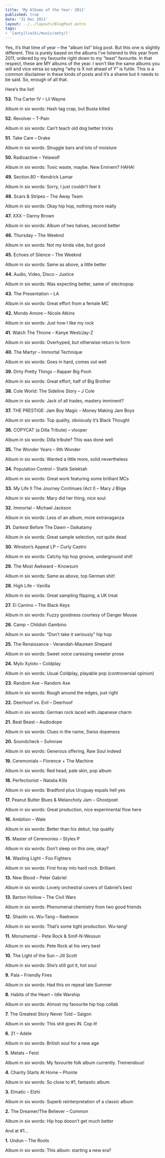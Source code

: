 ```yaml
---
title: 'My Albums of the Year: 2011'
published: true
date: '31 Dec 2011'
layout: ../../layouts/BlogPost.astro
tags:
- '[aoty](/wiki/music/aoty/)'
---
```


Yes, it’s that time of year – the “album list” blog post. But this one is slightly different. This is purely based on the albums I’ve listened to this year from 2011, ordered by my favourite right down to my “least” favourite. In that respect, these are MY albums of the year. I won’t like the same albums you will and vice versa so saying “why is X not ahead of Y” is futile. This is a common disclaimer in these kinds of posts and it’s a shame but it needs to be said. So, enough of all that.

Here’s the list!

**53.** Tha Carter IV – Lil Wayne

Album in six words:  Hash tag crap, but Busta killed

**52.** Revolver – T-Pain

Album in six words: Can’t teach old dog better tricks

**51.** Take Care – Drake

Album in six words: Struggle bars and lots of moisture

**50.** Radioactive – Yelawolf

Album in six words: Toxic waste, maybe. New Eminem? HAHA!

**49.** Section.80 – Kendrick Lamar

Album in six words: Sorry, I just couldn’t feel it

**48.** Scars & Stripes – The Away Team

Album in six words: Okay hip hop, nothing more really

**47.** XXX – Danny Brown

Album in six words: Album of two halves, second better

**46.** Thursday – The Weeknd

Album in six words: Not my kinda vibe, but good

**45.** Echoes of Silence – The Weeknd

Album in six words: Same as above, a little better

**44.** Audio, Video, Disco – Justice

Album in six words: Was expecting better, same ol’ electropop

**43.** The Presentation – LA

Album in six words: Great effort from a female MC

**42.** Mondo Amore – Nicole Atkins

Album in six words: Just how I like my rock

**41.** Watch The Throne – Kanye West/Jay-Z

Album in six words: Overhyped, but otherwise return to form

**40.** The Martyr – Immortal Technique

Album in six words: Goes in hard, comes out well

**39.** Dirty Pretty Things – Rapper Big Pooh

Album in six words: Great effort, half of Big Brother

**38.** Cole World: The Sideline Story – J Cole

Album in six words:  Jack of all trades, mastery imminent?

**37.** THE PRESTIGE: Jam Boy Magic – Money Making Jam Boys

Album in six words: Top quality, obviously it’s Black Thought

**36.** COPYCAT (a Dilla Tribute) – vlooper

Album in six words: Dilla tribute? This was done well

**35.** The Wonder Years – 9th Wonder

Album in six words: Wanted a little more, solid nevertheless

**34.** Population Control – Statik Selektah

Album in six words:  Great work featuring some brilliant MCs

**33.** My Life II The Journey Continues (Act I) – Mary J Blige

Album in six words: Mary did her thing, nice soul

**32.** Immortal – Michael Jackson

Album in six words: Less of an album, more extravaganza

**31.** Darkest Before The Dawn – Daikatamy

Album in six words: Great sample selection, not quite dead

**30.** Winston’s Appeal LP – Curly Castro

Album in six words: Catchy hip hop groove, underground shit!

**29.** The Most Awkward – Knowsum

Album in six words: Same as above, top German shit!

**28.** High Life – Vanilla

Album in six words: Great sampling flipping, a UK treat

**27.** El Camino – The Black Keys

Album in six words: Fuzzy goodness courtesy of Danger Mouse

**26.** Camp – Childish Gambino

Album in six words: “Don’t take it seriously” hip hop

**25.** The Renaissance - Verandah-Maureen Shepard

Album in six words: Sweet voice caressing sweeter prose

**24.** Mylo Xyloto – Coldplay

Album in six words: Usual Coldplay, playable pop (controversial opinion)

**23.** Random Axe – Random Axe

Album in six words: Rough around the edges, just right

**22.** Deerhoof vs. Evil – Deerhoof

Album in six words: German rock laced with Japanese charm

**21.** Beat Beast – Audiodope

Album in six words: Clues in the name, Swiss dopeness

**20.** Soundcheck – Suhnraw

Album in six words: Generous offering, Raw Soul indeed

**19.** Ceremonials – Florence + The Machine

Album in six words: Red head, pale skin, pop album

**18.** Perfectionist – Natalia Kills

Album in six words: Bradford plus Uruguay equals hell yes

**17.** Peanut Butter Blues & Melancholy Jam – Ghostpoet

Album in six words: Great production, nice experimental flow here

**16.** Ambition – Wale

Album in six words: Better than his debut, top quality

**15.** Master of Ceremonies – Styles P

Album in six words: Don’t sleep on this one, okay?

**14.** Wasting Light – Foo Fighters

Album in six words: First foray into hard rock. Brilliant.

**13.** New Blood – Peter Gabriel

Album in six words: Lovely orchestral covers of Gabriel’s best

**13.** Barton Hollow – The Civil Wars

Album in six words: Phenomenal chemistry from two good friends

**12.** Shaolin vs. Wu-Tang – Raekwon

Album in six words: That’s some tight production. Wu-tang!

**11.** Monumental - Pete Rock & Smif-N-Wessun

Album in six words: Pete Rock at his very best

**10.** The Light of the Sun – Jill Scott

Album in six words: She’s still got it, hot soul

**9.** Pala – Friendly Fires

Album in six words: Had this on repeat late Summer

**8.** Habits of the Heart – Idle Warship

Album in six words: Almost my favourite hip hop collab

**7.** The Greatest Story Never Told – Saigon

Album in six words: This shit goes IN. Cop it!

**6.** 21 – Adele

Album in six words: British soul for a new age

**5.** Metals – Feist

Album in six words: My favourite folk album currently. Tremendous!

**4.** Charity Starts At Home – Phonte

Album in six words: So close to #1, fantastic album

**3.** Elmatic – Elzhi

Album in six words: Superb reinterpretation of a classic album

**2.** The Dreamer/The Believer – Common

Album in six words: Hip hop doesn’t get much better

And at #1…

**1.** Undun – The Roots

Album in six words: This album: starting a new era?